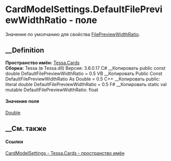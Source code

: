 # CardModelSettings.DefaultFilePreviewWidthRatio - поле
Значение по умолчанию для свойства
[FilePreviewWidthRatio](P_Tessa_Cards_CardModelSettings_FilePreviewWidthRatio.htm).
## __Definition
 **Пространство имён:** [Tessa.Cards](N_Tessa_Cards.htm)  
 **Сборка:** Tessa (в Tessa.dll) Версия: 3.6.0.17
C# __Копировать
     public const double DefaultFilePreviewWidthRatio = 0.5
VB __Копировать
     Public Const DefaultFilePreviewWidthRatio As Double = 0.5
C++ __Копировать
     public:
    literal double DefaultFilePreviewWidthRatio = 0.5
F# __Копировать
     static val mutable DefaultFilePreviewWidthRatio: float
#### Значение поля
[Double](https://learn.microsoft.com/dotnet/api/system.double)
##  __См. также
#### Ссылки
[CardModelSettings - ](T_Tessa_Cards_CardModelSettings.htm)
[Tessa.Cards - пространство имён](N_Tessa_Cards.htm)
